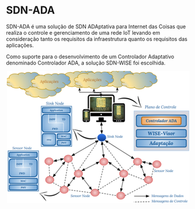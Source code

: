 # SDN-ADA

SDN-ADA é uma solução de SDN ADAptativa para Internet das Coisas que realiza o controle e gerenciamento de uma rede IoT levando em consideração tanto os requisitos da infraestrutura quanto os requisitos das aplicações. 

Como suporte para o desenvolvimento de um Controlador Adaptativo denominado Controlador ADA, a solução SDN-WISE foi escolhida.

<div align="center">
    <img src="/IMG/visãoGeralADA.png" width="500px"</img> 
</div>

